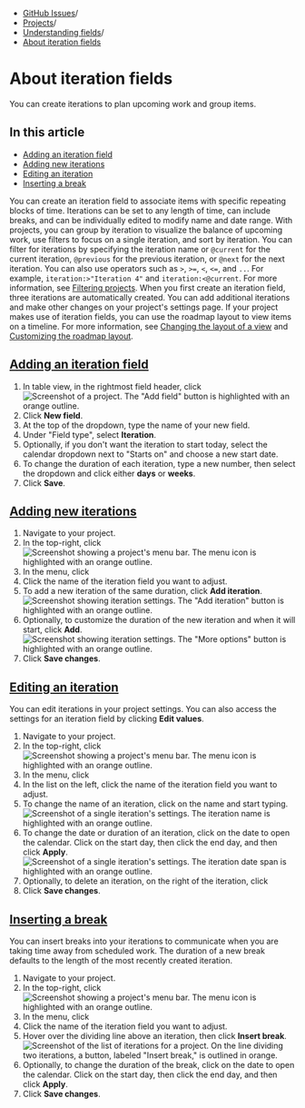  * [GitHub Issues](https://docs.github.com/en/issues "GitHub Issues")/
  * [Projects](https://docs.github.com/en/issues/planning-and-tracking-with-projects "Projects")/
  * [Understanding fields](https://docs.github.com/en/issues/planning-and-tracking-with-projects/understanding-fields "Understanding fields")/
  * [About iteration fields](https://docs.github.com/en/issues/planning-and-tracking-with-projects/understanding-fields/about-iteration-fields "About iteration fields")


# About iteration fields
You can create iterations to plan upcoming work and group items.
## In this article
  * [Adding an iteration field](https://docs.github.com/en/issues/planning-and-tracking-with-projects/understanding-fields/about-iteration-fields#adding-an-iteration-field)
  * [Adding new iterations](https://docs.github.com/en/issues/planning-and-tracking-with-projects/understanding-fields/about-iteration-fields#adding-new-iterations)
  * [Editing an iteration](https://docs.github.com/en/issues/planning-and-tracking-with-projects/understanding-fields/about-iteration-fields#editing-an-iteration)
  * [Inserting a break](https://docs.github.com/en/issues/planning-and-tracking-with-projects/understanding-fields/about-iteration-fields#inserting-a-break)


You can create an iteration field to associate items with specific repeating blocks of time. Iterations can be set to any length of time, can include breaks, and can be individually edited to modify name and date range. With projects, you can group by iteration to visualize the balance of upcoming work, use filters to focus on a single iteration, and sort by iteration.
You can filter for iterations by specifying the iteration name or `@current` for the current iteration, `@previous` for the previous iteration, or `@next` for the next iteration. You can also use operators such as `>`, `>=`, `<`, `<=`, and `..`. For example, `iteration:>"Iteration 4"` and `iteration:<@current`. For more information, see [Filtering projects](https://docs.github.com/en/issues/planning-and-tracking-with-projects/customizing-views-in-your-project/filtering-projects).
When you first create an iteration field, three iterations are automatically created. You can add additional iterations and make other changes on your project's settings page.
If your project makes use of iteration fields, you can use the roadmap layout to view items on a timeline. For more information, see [Changing the layout of a view](https://docs.github.com/en/issues/planning-and-tracking-with-projects/customizing-views-in-your-project/changing-the-layout-of-a-view) and [Customizing the roadmap layout](https://docs.github.com/en/issues/planning-and-tracking-with-projects/customizing-views-in-your-project/customizing-the-roadmap-layout).
## [Adding an iteration field](https://docs.github.com/en/issues/planning-and-tracking-with-projects/understanding-fields/about-iteration-fields#adding-an-iteration-field)
  1. In table view, in the rightmost field header, click 
![Screenshot of a project. The "Add field" button is highlighted with an orange outline.](https://docs.github.com/assets/cb-6180/images/help/projects-v2/new-field-button.png)
  2. Click **New field**.
  3. At the top of the dropdown, type the name of your new field.
  4. Under "Field type", select **Iteration**.
  5. Optionally, if you don't want the iteration to start today, select the calendar dropdown next to "Starts on" and choose a new start date.
  6. To change the duration of each iteration, type a new number, then select the dropdown and click either **days** or **weeks**.
  7. Click **Save**.


## [Adding new iterations](https://docs.github.com/en/issues/planning-and-tracking-with-projects/understanding-fields/about-iteration-fields#adding-new-iterations)
  1. Navigate to your project.
  2. In the top-right, click 
![Screenshot showing a project's menu bar. The menu icon is highlighted with an orange outline.](https://docs.github.com/assets/cb-789/images/help/projects-v2/open-menu.png)
  3. In the menu, click 
  4. Click the name of the iteration field you want to adjust.
  5. To add a new iteration of the same duration, click **Add iteration**. 
![Screenshot showing iteration settings. The "Add iteration" button is highlighted with an orange outline.](https://docs.github.com/assets/cb-17133/images/help/projects-v2/add-iteration.png)
  6. Optionally, to customize the duration of the new iteration and when it will start, click **Add**. 
![Screenshot showing iteration settings. The "More options" button is highlighted with an orange outline.](https://docs.github.com/assets/cb-20590/images/help/projects-v2/add-iteration-options.png)
  7. Click **Save changes**.


## [Editing an iteration](https://docs.github.com/en/issues/planning-and-tracking-with-projects/understanding-fields/about-iteration-fields#editing-an-iteration)
You can edit iterations in your project settings. You can also access the settings for an iteration field by clicking **Edit values**.
  1. Navigate to your project.
  2. In the top-right, click 
![Screenshot showing a project's menu bar. The menu icon is highlighted with an orange outline.](https://docs.github.com/assets/cb-789/images/help/projects-v2/open-menu.png)
  3. In the menu, click 
  4. In the list on the left, click the name of the iteration field you want to adjust.
  5. To change the name of an iteration, click on the name and start typing. 
![Screenshot of a single iteration's settings. The iteration name is highlighted with an orange outline.](https://docs.github.com/assets/cb-6006/images/help/projects-v2/iteration-rename.png)
  6. To change the date or duration of an iteration, click on the date to open the calendar. Click on the start day, then click the end day, and then click **Apply**. 
![Screenshot of a single iteration's settings. The iteration date span is highlighted with an orange outline.](https://docs.github.com/assets/cb-3926/images/help/projects-v2/iteration-date.png)
  7. Optionally, to delete an iteration, on the right of the iteration, click 
  8. Click **Save changes**.


## [Inserting a break](https://docs.github.com/en/issues/planning-and-tracking-with-projects/understanding-fields/about-iteration-fields#inserting-a-break)
You can insert breaks into your iterations to communicate when you are taking time away from scheduled work. The duration of a new break defaults to the length of the most recently created iteration.
  1. Navigate to your project.
  2. In the top-right, click 
![Screenshot showing a project's menu bar. The menu icon is highlighted with an orange outline.](https://docs.github.com/assets/cb-789/images/help/projects-v2/open-menu.png)
  3. In the menu, click 
  4. Click the name of the iteration field you want to adjust.
  5. Hover over the dividing line above an iteration, then click **Insert break**.
![Screenshot of the list of iterations for a project. On the line dividing two iterations, a button, labeled "Insert break," is outlined in orange.](https://docs.github.com/assets/cb-36151/images/help/issues/iteration-insert-break.png)
  6. Optionally, to change the duration of the break, click on the date to open the calendar. Click on the start day, then click the end day, and then click **Apply**.
  7. Click **Save changes**.


